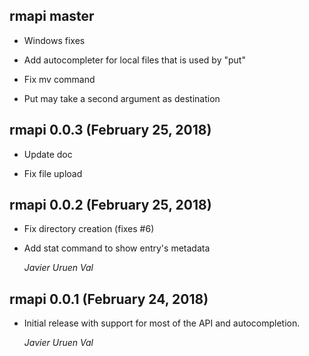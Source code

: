 ## rmapi master

* Windows fixes

* Add autocompleter for local files that is used by "put"

* Fix mv command

* Put may take a second argument as destination

## rmapi 0.0.3 (February 25, 2018)

* Update doc

* Fix file upload

## rmapi 0.0.2 (February 25, 2018)

*  Fix directory creation (fixes #6)

*  Add stat command to show entry's metadata

   *Javier Uruen Val*

## rmapi 0.0.1 (February 24, 2018)

*   Initial release with support for most of the API and autocompletion.

    *Javier Uruen Val*
